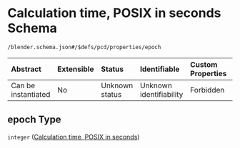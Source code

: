 # Calculation time, POSIX in seconds Schema

```txt
/blender.schema.json#/$defs/pcd/properties/epoch
```



| Abstract            | Extensible | Status         | Identifiable            | Custom Properties | Additional Properties | Access Restrictions | Defined In                                                                              |
| :------------------ | :--------- | :------------- | :---------------------- | :---------------- | :-------------------- | :------------------ | :-------------------------------------------------------------------------------------- |
| Can be instantiated | No         | Unknown status | Unknown identifiability | Forbidden         | Allowed               | none                | [blender.schema.json\*](../../out/streaming/blender.schema.json "open original schema") |

## epoch Type

`integer` ([Calculation time, POSIX in seconds](blender-defs-potential-conflict-detected-properties-calculation-time-posix-in-seconds.md))
